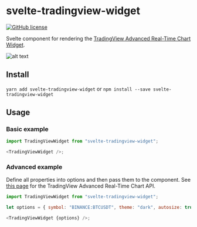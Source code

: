 # svelte-tradingview-widget

[![GitHub license](https://img.shields.io/badge/license-MIT-blue.svg)](https://raw.githubusercontent.com/borakilicoglu/svelte-tradingview-widget/master/LICENSE)

Svelte component for rendering the [TradingView Advanced Real-Time Chart Widget](https://www.tradingview.com/widget/advanced-chart/).

![alt text](https://ibb.co/bQSXhFB)

## Install

`yarn add svelte-tradingview-widget`
or
`npm install --save svelte-tradingview-widget`

## Usage

### Basic example

```javascript
import TradingViewWidget from "svelte-tradingview-widget";

<TradingViewWidget />;
```

### Advanced example

Define all properties into options and then pass them to the component. See [this page](https://www.tradingview.com/widget/advanced-chart/) for the TradingView Advanced Real-Time Chart API.

```javascript
import TradingViewWidget from "svelte-tradingview-widget";

let options = { symbol: "BINANCE:BTCUSDT", theme: "dark", autosize: true, locale: "fr" };

<TradingViewWidget {options} />;
```
